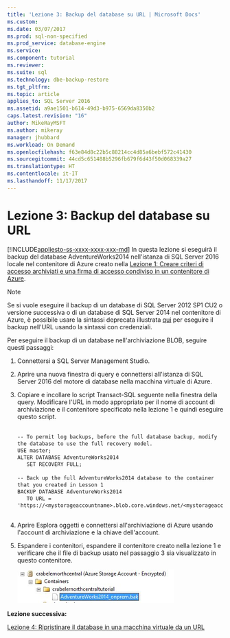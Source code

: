 ```yaml
---
title: 'Lezione 3: Backup del database su URL | Microsoft Docs'
ms.custom: 
ms.date: 03/07/2017
ms.prod: sql-non-specified
ms.prod_service: database-engine
ms.service: 
ms.component: tutorial
ms.reviewer: 
ms.suite: sql
ms.technology: dbe-backup-restore
ms.tgt_pltfrm: 
ms.topic: article
applies_to: SQL Server 2016
ms.assetid: a9ae1501-b614-49d3-b975-6569da8350b2
caps.latest.revision: "16"
author: MikeRayMSFT
ms.author: mikeray
manager: jhubbard
ms.workload: On Demand
ms.openlocfilehash: f63e84d8c22b5c88214cc4d85a6bebf572c41430
ms.sourcegitcommit: 44cd5c651488b5296fb679f6d43f50d068339a27
ms.translationtype: HT
ms.contentlocale: it-IT
ms.lasthandoff: 11/17/2017
---
```

# <a name="lesson-3-database-backup-to-url"></a>Lezione 3: Backup del database su URL
[!INCLUDE[appliesto-ss-xxxx-xxxx-xxx-md](../includes/appliesto-ss-xxxx-xxxx-xxx-md.md)] In questa lezione si eseguirà il backup del database AdventureWorks2014 nell'istanza di SQL Server 2016 locale nel contenitore di Azure creato nella [Lezione 1: Creare criteri di accesso archiviati e una firma di accesso condiviso in un contenitore di Azure](../relational-databases/lesson-1-create-stored-access-policy-and-shared-access-signature.md).  
  
> [!NOTE]  
> Se si vuole eseguire il backup di un database di SQL Server 2012 SP1 CU2 o versione successiva o di un database di SQL Server 2014 nel contenitore di Azure, è possibile usare la sintassi deprecata illustrata [qui](https://technet.microsoft.com/en-US/library/dn435916(v=sql.120).aspx) per eseguire il backup nell'URL usando la sintassi con credenziali.  
  
Per eseguire il backup di un database nell'archiviazione BLOB, seguire questi passaggi:  
  
1.  Connettersi a SQL Server Management Studio.  
  
2.  Aprire una nuova finestra di query e connettersi all'istanza di SQL Server 2016 del motore di database nella macchina virtuale di Azure.  
  
3.  Copiare e incollare lo script Transact-SQL seguente nella finestra della query. Modificare l'URL in modo appropriato per il nome di account di archiviazione e il contenitore specificato nella lezione 1 e quindi eseguire questo script.  
  
    ```  
  
    -- To permit log backups, before the full database backup, modify the database to use the full recovery model.  
    USE master;  
    ALTER DATABASE AdventureWorks2014  
       SET RECOVERY FULL;  
  
    -- Back up the full AdventureWorks2014 database to the container that you created in Lesson 1  
    BACKUP DATABASE AdventureWorks2014   
       TO URL = 'https://<mystorageaccountname>.blob.core.windows.net/<mystorageaccountcontainername>/AdventureWorks2014_onprem.bak'  
  
    ```  
  
4.  Aprire Esplora oggetti e connettersi all'archiviazione di Azure usando l'account di archiviazione e la chiave dell'account.  
  
5.  Espandere i contenitori, espandere il contenitore creato nella lezione 1 e verificare che il file di backup usato nel passaggio 3 sia visualizzato in questo contenitore.  
  
    ![File di backup locale visualizzato come file BLOB in un contenitore di Azure](../relational-databases/media/0d060e51-012f-4c61-ab8d-16d461d0ffad.JPG "File di backup locale visualizzato come file BLOB in un contenitore di Azure")  
  
**Lezione successiva:**  
  
[Lezione 4: Ripristinare il database in una macchina virtuale da un URL](../relational-databases/lesson-4-restore-database-to-virtual-machine-from-url.md)  
  
